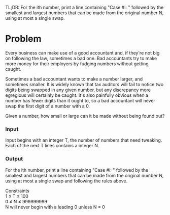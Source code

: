 TL;DR: For the ith number, print a line containing "Case #i: " followed by the smallest and largest numbers that can be made from the original number N, using at most a single swap.

# Problem

Every business can make use of a good accountant and, if they're not big on following the law, sometimes a bad one. Bad accountants try to make more money for their employers by fudging numbers without getting caught.

Sometimes a bad accountant wants to make a number larger, and sometimes smaller. It is widely known that tax auditors will fail to notice two digits being swapped in any given number, but any discrepancy more egregious will certainly be caught. It's also painfully obvious when a number has fewer digits than it ought to, so a bad accountant will never swap the first digit of a number with a 0.

Given a number, how small or large can it be made without being found out?

### Input

Input begins with an integer T, the number of numbers that need tweaking. Each of the next T lines contains a integer N.

### Output  

For the ith number, print a line containing "Case #i: " followed by the smallest and largest numbers that can be made from the original number N, using at most a single swap and following the rules above.

Constraints  
1 ≤ T ≤ 100  
0 ≤ N ≤ 999999999  
N will never begin with a leading 0 unless N = 0  
